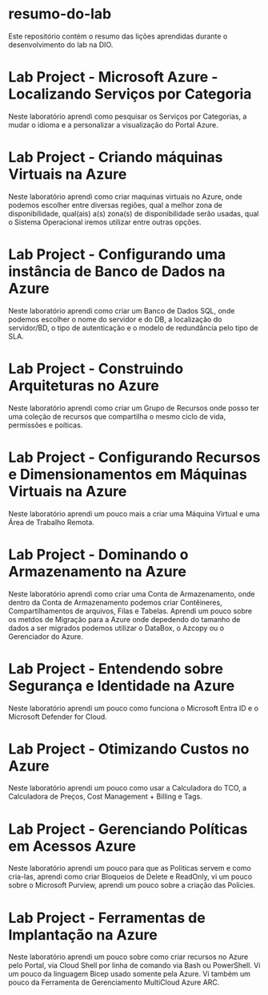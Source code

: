 # resumo-do-lab
Este repositório contém o resumo das lições aprendidas durante o desenvolvimento do lab na DIO.


# Lab Project - Microsoft Azure - Localizando Serviços por Categoria
Neste laboratório aprendi como pesquisar os Serviços por Categorias, a mudar o idioma e a personalizar a visualização do Portal Azure.

# Lab Project - Criando máquinas Virtuais na Azure
Neste laboratório aprendi como criar maquinas virtuais no Azure, onde podemos escolher entre diversas regiões, qual a melhor zona de disponibilidade, qual(ais) a(s) zona(s) de disponibilidade serão usadas, qual o Sistema Operacional iremos utilizar entre outras opções.

# Lab Project - Configurando uma instância de Banco de Dados na Azure
Neste laboratório aprendi como criar um Banco de Dados SQL, onde podemos escolher o nome do servidor e do DB, a localização do servidor/BD, o tipo de autenticação e o modelo de redundância pelo tipo de SLA.

# Lab Project - Construindo Arquiteturas no Azure
Neste laboratório aprendi como criar um Grupo de Recursos onde posso ter uma coleção de recursos que compartilha o mesmo ciclo de vida, permissões e poíticas.

# Lab Project - Configurando Recursos e Dimensionamentos em Máquinas Virtuais na Azure
Neste laboratório aprendi um pouco mais a criar uma Máquina Virtual e uma Área de Trabalho Remota.

# Lab Project - Dominando o Armazenamento na Azure
Neste laboratório aprendi como criar uma Conta de Armazenamento, onde dentro da Conta de Armazenamento podemos criar Contêineres, Compartilhamentos de arquivos, Filas e Tabelas. Aprendi um pouco sobre os metdos de Migração para a Azure onde depedendo do tamanho de dados a ser migrados podemos utilizar o DataBox, o Azcopy ou o Gerenciador do Azure.

# Lab Project - Entendendo sobre Segurança e Identidade na Azure
Neste laboratório aprendi um pouco como funciona o Microsoft Entra ID e o Microsoft Defender for Cloud.

# Lab Project - Otimizando Custos no Azure
Neste laboratório aprendi um pouco como usar a Calculadora do TCO, a Calculadora de Preços, Cost Management + Billing e Tags.

# Lab Project - Gerenciando Políticas em Acessos Azure
Neste laboratório aprendi um pouco para que as Politicas servem e como cria-las, aprendi como criar Bloqueios de Delete e ReadOnly, vi um pouco sobre o Microsoft Purview, aprendi um pouco sobre a criação das Policies.

# Lab Project - Ferramentas de Implantação na Azure
Neste laboratório aprendi um pouco sobre como criar recursos no Azure pelo Portal, via Cloud Shell por linha de comando via Bash ou PowerShell. Vi um pouco da linguagem Bicep usado somente pela Azure. Vi também um pouco da Ferramenta de Gerenciamento MultiCloud Azure ARC.
